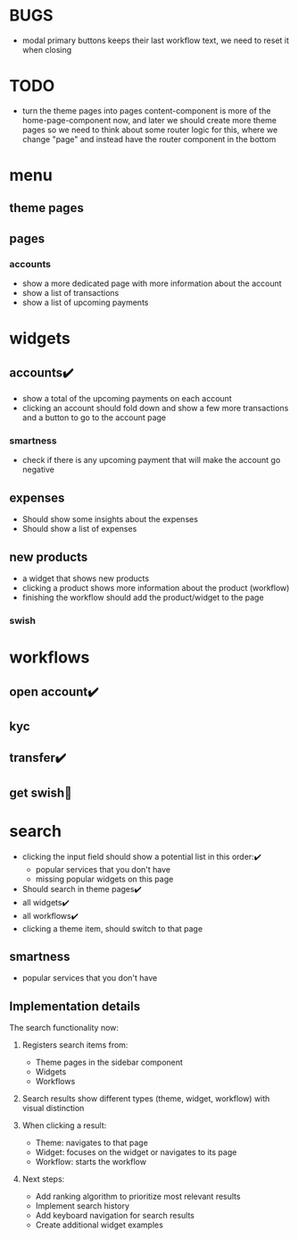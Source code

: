 # BUGS
- modal primary buttons keeps their last workflow text, we need to reset it when closing

# TODO
- turn the theme pages into pages
content-component is more of the home-page-component now, and later we should create more theme pages so we need to think about
some router logic for this, where we change "page" and instead have the router component in the bottom

# menu
## theme pages
## pages
### accounts
- show a more dedicated page with more information about the account
- show a list of transactions
- show a list of upcoming payments

# widgets
## accounts✔️
- show a total of the upcoming payments on each account
- clicking an account should fold down and show a few more transactions and a button to go to the account page
### smartness
- check if there is any upcoming payment that will make the account go negative
## expenses
- Should show some insights about the expenses
- Should show a list of expenses
## new products
- a widget that shows new products
- clicking a product shows more information about the product (workflow)
- finishing the workflow should add the product/widget to the page


### swish

# workflows
## open account✔️
## kyc
## transfer✔️
## get swish🔧

# search
- clicking the input field should show a potential list in this order:✔️
    - popular services that you don't have
    - missing popular widgets on this page
- Should search in theme pages✔️
- all widgets✔️
- all workflows✔️
- clicking a theme item, should switch to that page
## smartness
- popular services that you don't have

## Implementation details
The search functionality now:
1. Registers search items from:
   - Theme pages in the sidebar component
   - Widgets
   - Workflows

2. Search results show different types (theme, widget, workflow) with visual distinction

3. When clicking a result:
   - Theme: navigates to that page
   - Widget: focuses on the widget or navigates to its page
   - Workflow: starts the workflow

4. Next steps:
   - Add ranking algorithm to prioritize most relevant results
   - Implement search history
   - Add keyboard navigation for search results
   - Create additional widget examples